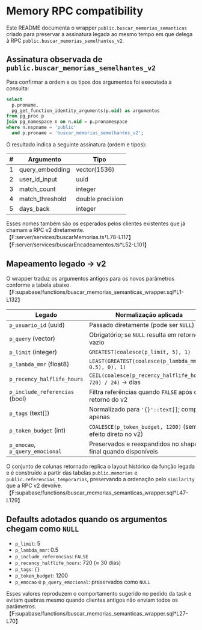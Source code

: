 # Memory RPC compatibility

Este README documenta o wrapper `public.buscar_memorias_semanticas` criado para
preservar a assinatura legada ao mesmo tempo em que delega à RPC
`public.buscar_memorias_semelhantes_v2`.

## Assinatura observada de `public.buscar_memorias_semelhantes_v2`

Para confirmar a ordem e os tipos dos argumentos foi executada a consulta:

```sql
select
  p.proname,
  pg_get_function_identity_arguments(p.oid) as argumentos
from pg_proc p
join pg_namespace n on n.oid = p.pronamespace
where n.nspname = 'public'
  and p.proname = 'buscar_memorias_semelhantes_v2';
```

O resultado indica a seguinte assinatura (ordem e tipos):

| # | Argumento       | Tipo             |
|---|-----------------|------------------|
| 1 | query_embedding | vector(1536)     |
| 2 | user_id_input   | uuid             |
| 3 | match_count     | integer          |
| 4 | match_threshold | double precision |
| 5 | days_back       | integer          |

Esses nomes também são os esperados pelos clientes existentes que já chamam a
RPC v2 diretamente.【F:server/services/buscarMemorias.ts†L78-L117】【F:server/services/buscarEncadeamentos.ts†L52-L101】

## Mapeamento legado → v2

O wrapper traduz os argumentos antigos para os novos parâmetros conforme a
tabela abaixo.【F:supabase/functions/buscar_memorias_semanticas_wrapper.sql†L1-L132】

| Legado                         | Normalização aplicada                                         | Parâmetro v2            |
|--------------------------------|----------------------------------------------------------------|-------------------------|
| `p_usuario_id` (uuid)          | Passado diretamente (pode ser `NULL`)                          | `user_id_input`         |
| `p_query` (vector)             | Obrigatório; se `NULL` resulta em retorno vazio                | `query_embedding`       |
| `p_limit` (integer)            | `GREATEST(coalesce(p_limit, 5), 1)`                            | `match_count`           |
| `p_lambda_mmr` (float8)        | `LEAST(GREATEST(coalesce(p_lambda_mmr, 0.5), 0), 1)`           | `match_threshold`       |
| `p_recency_halflife_hours`     | `CEIL(coalesce(p_recency_halflife_hours, 720) / 24)` → dias    | `days_back`             |
| `p_include_referencias` (bool) | Filtra referências quando `FALSE` após o retorno do v2         | — (tratado pós-select)  |
| `p_tags` (text[])              | Normalizado para `'{}'::text[]`; compat apenas                 | —                       |
| `p_token_budget` (int)         | `COALESCE(p_token_budget, 1200)` (sem efeito direto no v2)     | —                       |
| `p_emocao`, `p_query_emocional`| Preservados e reexpandidos no shape final quando disponíveis   | —                       |

O conjunto de colunas retornado replica o layout histórico da função legada e é
construído a partir das tabelas `public.memories` e
`public.referencias_temporarias`, preservando a ordenação pelo `similarity` que a
RPC v2 devolve.【F:supabase/functions/buscar_memorias_semanticas_wrapper.sql†L47-L129】

## Defaults adotados quando os argumentos chegam como `NULL`

- `p_limit`: 5
- `p_lambda_mmr`: 0.5
- `p_include_referencias`: `FALSE`
- `p_recency_halflife_hours`: 720 (≈ 30 dias)
- `p_tags`: `{}`
- `p_token_budget`: 1200
- `p_emocao` e `p_query_emocional`: preservados como `NULL`

Esses valores reproduzem o comportamento sugerido no pedido da task e evitam
quebras mesmo quando clientes antigos não enviam todos os parâmetros.【F:supabase/functions/buscar_memorias_semanticas_wrapper.sql†L27-L70】
